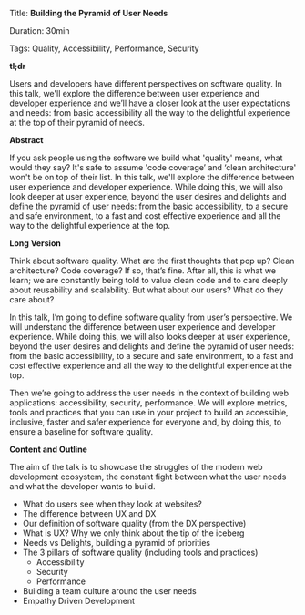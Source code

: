 Title: **Building the Pyramid of User Needs**

Duration: 30min

Tags: Quality, Accessibility, Performance, Security 

**tl;dr**

Users and developers have different perspectives on software quality. In this talk, we'll explore the difference between user experience and developer experience and we’ll have a closer look at the user expectations and needs: from basic accessibility all the way to the delightful experience at the top of their pyramid of needs.

**Abstract**

If you ask people using the software we build what 'quality' means, what would they say? It's safe to assume 'code coverage’ and ‘clean architecture' won't be on top of their list. In this talk, we'll explore the difference between user experience and developer experience. While doing this, we will also look deeper at user experience, beyond the user desires and delights and define the pyramid of user needs: from the basic accessibility, to a secure and safe environment, to a fast and cost effective experience and all the way to the delightful experience at the top.

**Long Version**

Think about software quality. What are the first thoughts that pop up? Clean architecture? Code coverage? If so, that’s fine. After all, this is what we learn; we are constantly being told to value clean code and to care deeply about reusability and scalability. But what about our users? What do they care about?

In this talk, I’m going to define software quality from user’s perspective. We will understand the difference between user experience and developer experience. While doing this, we will also looks deeper at user experience, beyond the user desires and delights and define the pyramid of user needs: from the basic accessibility, to a secure and safe environment, to a fast and cost effective experience and all the way to the delightful experience at the top.

Then we’re going to address the user needs in the context of building web applications: accessibility, security, performance. We will explore metrics, tools and practices that you can use in your project to build an accessible, inclusive, faster and safer experience for everyone and, by doing this, to ensure a baseline for software quality.

**Content and Outline**

The aim of the talk is to showcase the struggles of the modern web development ecosystem, the constant fight between what the user needs and what the developer wants to build.

* What do users see when they look at websites?
* The difference between UX and DX
* Our definition of software quality (from the DX perspective)
* What is UX? Why we only think about the tip of the iceberg
* Needs vs Delights, building a pyramid of priorities
* The 3 pillars of software quality (including tools and practices)
    * Accessibility
    * Security
    * Performance
* Building a team culture around the user needs
* Empathy Driven Development
